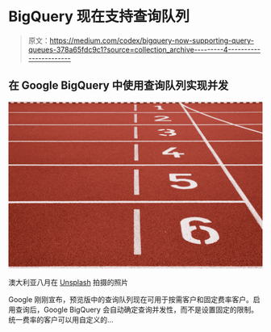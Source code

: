 # BigQuery 现在支持查询队列

> 原文：<https://medium.com/codex/bigquery-now-supporting-query-queues-378a65fdc9c1?source=collection_archive---------4----------------------->

## 在 Google BigQuery 中使用查询队列实现并发

![](img/140e2cb9d5078c4cd5e81afd88ba4b44.png)

澳大利亚八月在 [Unsplash](https://unsplash.com/s/photos/1-2-3?utm_source=unsplash&utm_medium=referral&utm_content=creditCopyText) 拍摄的照片

Google 刚刚宣布，预览版中的查询队列现在可用于按需客户和固定费率客户。启用查询后，Google BigQuery 会自动确定查询并发性，而不是设置固定的限制。统一费率的客户可以用自定义的…